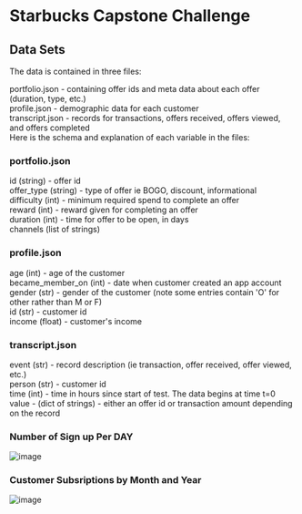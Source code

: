 # Starbucks Capstone Challenge  
## Data Sets  
The data is contained in three files:  
  
portfolio.json - containing offer ids and meta data about each offer (duration, type, etc.)  
profile.json - demographic data for each customer  
transcript.json - records for transactions, offers received, offers viewed, and offers completed  
Here is the schema and explanation of each variable in the files:  
### portfolio.json  
  
id (string) - offer id  
offer_type (string) - type of offer ie BOGO, discount, informational  
difficulty (int) - minimum required spend to complete an offer  
reward (int) - reward given for completing an offer  
duration (int) - time for offer to be open, in days  
channels (list of strings)  
### profile.json  
  
age (int) - age of the customer  
became_member_on (int) - date when customer created an app account  
gender (str) - gender of the customer (note some entries contain 'O' for other rather than M or F)  
id (str) - customer id  
income (float) - customer's income  
### transcript.json  
  
event (str) - record description (ie transaction, offer received, offer viewed, etc.)  
person (str) - customer id  
time (int) - time in hours since start of test. The data begins at time t=0  
value - (dict of strings) - either an offer id or transaction amount depending on the record  

### Number of Sign up Per DAY  
![image](https://user-images.githubusercontent.com/56355704/83692361-73762980-a611-11ea-83b6-62373fdf1b7e.png)  

### Customer Subsriptions by Month and Year  
![image](https://user-images.githubusercontent.com/56355704/83692273-4de92000-a611-11ea-9f6f-1b74984f900f.png)  



